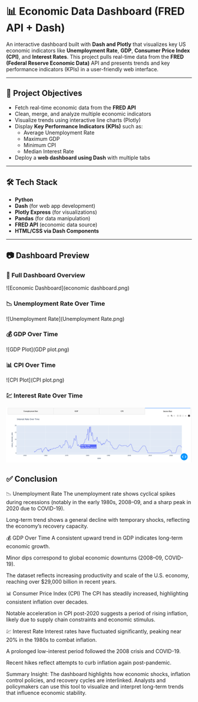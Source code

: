 # 📊 Economic Data Dashboard (FRED API + Dash)

An interactive dashboard built with **Dash and Plotly** that visualizes key US economic indicators like **Unemployment Rate**, **GDP**, **Consumer Price Index (CPI)**, and **Interest Rates**. This project pulls real-time data from the **FRED (Federal Reserve Economic Data)** API and presents trends and key performance indicators (KPIs) in a user-friendly web interface.

---

## 🧠 Project Objectives

- Fetch real-time economic data from the **FRED API**
- Clean, merge, and analyze multiple economic indicators
- Visualize trends using interactive line charts (Plotly)
- Display **Key Performance Indicators (KPIs)** such as:
  - Average Unemployment Rate
  - Maximum GDP
  - Minimum CPI
  - Median Interest Rate
- Deploy a **web dashboard using Dash** with multiple tabs

---

## 🛠️ Tech Stack

- **Python**
- **Dash** (for web app development)
- **Plotly Express** (for visualizations)
- **Pandas** (for data manipulation)
- **FRED API** (economic data source)
- **HTML/CSS via Dash Components**

---

## 📷 Dashboard Preview

### 🧠 Full Dashboard Overview
![Economic Dashboard](economic dashboard.png)

### 📉 Unemployment Rate Over Time
![Unemployment Rate](Unemployment Rate.png)

### 💰 GDP Over Time
![GDP Plot](GDP plot.png)

### 📊 CPI Over Time
![CPI Plot](CPI plot.png)

### 💹 Interest Rate Over Time
![Interest Rate Plot](Interest_rate.png)


## ✅ Conclusion

📉 Unemployment Rate
The unemployment rate shows cyclical spikes during recessions (notably in the early 1980s, 2008–09, and a sharp peak in 2020 due to COVID-19).

Long-term trend shows a general decline with temporary shocks, reflecting the economy’s recovery capacity.

💰 GDP Over Time
A consistent upward trend in GDP indicates long-term economic growth.

Minor dips correspond to global economic downturns (2008–09, COVID-19).

The dataset reflects increasing productivity and scale of the U.S. economy, reaching over $29,000 billion in recent years.

📊 Consumer Price Index (CPI)
The CPI has steadily increased, highlighting consistent inflation over decades.

Notable acceleration in CPI post-2020 suggests a period of rising inflation, likely due to supply chain constraints and economic stimulus.

💹 Interest Rate
Interest rates have fluctuated significantly, peaking near 20% in the 1980s to combat inflation.

A prolonged low-interest period followed the 2008 crisis and COVID-19.

Recent hikes reflect attempts to curb inflation again post-pandemic.

Summary Insight:
The dashboard highlights how economic shocks, inflation control policies, and recovery cycles are interlinked. Analysts and policymakers can use this tool to visualize and interpret long-term trends that influence economic stability.
